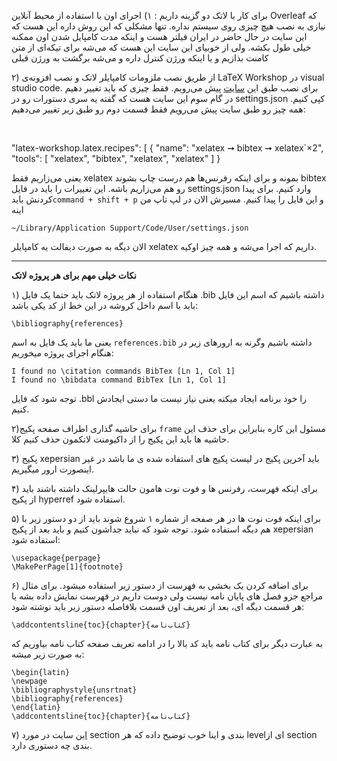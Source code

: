 برای کار با لاتک دو گزینه داریم : ۱) اجرای اون با استفاده از محیط آنلاین Overleaf که نیازی به نصب هیچ چیزی روی سیستم نداره. تنها مشکلی که این روش داره این هست که این سایت در حال حاضر در ایران فیلتر هست و اینکه مدت کامپایل شدن اون ممکنه خیلی طول بکشه. ولی از خوبیای این سایت این هست که می‌شه برای تیکه‌ای از متن کامنت بذازیم و یا اینکه ورژن کنترل داره و می‌شه برگشت به ورژن قبلی


۲) از طریق نصب ملزومات کامپایلر لاتک و نصب افزونه‌ی LaTeX Workshop در visual studio code. برای نصب طبق این [سایت](https://mathjiajia.github.io/vscode-and-latex/#step-2-download--install-visual-studio-code) پیش می‌رویم. فقط چیزی که باید تغییر دهیم در گام سوم این سایت هست که گفته یه سری دستورات رو در settings.json کپی کنیم. همه چیز رو طبق سایت پیش می‌رویم فقط قسمت دوم رو طبق زیر تغییر می‌دهیم:

‍‍

"latex-workshop.latex.recipes": [
{
"name": "xelatex ➞ bibtex ➞ xelatex`×2",
"tools": [
    "xelatex",
    "bibtex",
    "xelatex",
    "xelatex"
    ]
}




یعنی می‌زاریم فقط xelatex بمونه و برای اینکه رفرنس‌ها هم درست چاپ بشوند bibtex رو هم می‌زاریم باشه. این تغییرات را باید در فایل settings.json وارد کنیم. برای پیدا کردنش باید`command + shift + p` و این فایل را پیدا کنیم. مسیرش الان در لپ تاپ من اینه

`~/Library/Application Support/Code/User/settings.json‍‍`

الان دیگه به صورت دیفالت یه کامپایلر xelatex داریم که اجرا می‌شه و همه چیز اوکیه.

---------
**نکات خیلی مهم برای هر پروژه لاتک**

۱) هنگام استفاده از هر پروژه لاتک باید حتما یک فایل .bib داشته باشیم که اسم این فایل باید با اسم داخل کروشه در این خط از کد یکی باشد:
```
\bibliography{references}
```


یعنی ما باید یک فایل به اسم `references.bib` داشته باشیم وگرنه به ارورهای زیر در هنگام اجرای پروژه میخوریم:

```
I found no \citation commands BibTex [Ln 1, Col 1]
I found no \bibdata command BibTex [Ln 1, Col 1]
```

توجه شود که فایل .bbl را خود برنامه ایجاد میکنه یعنی نیاز نیست ما دستی ایجادش کنیم.


۲)برای حاشیه گذاری اطراف صفحه پکیج `frame` مسئول این کاره بنابراین برای حذف این حاشیه ها باید این پکیج را از داکیومنت لاتکمون حذف کنیم کلا.

۳) پکیج xepersian باید آخرین پکیج در لیست پکیج های استفاده شده ی ما باشد در غیر اینصورت ارور میگیریم.

۴) برای اینکه فهرست، رفرنس ها و فوت نوت هامون حالت هایپرلینک داشته باشند باید از پکیج hyperref استفاده شود.

۵) برای اینکه فوت نوت ها در هر صفحه از شماره ۱ شروع شوند باید از دو دستور زیر با هم دیگه استفاده شود. توجه شود که نباید جداشون کنیم و باید بعد از پکیج xepersian استفاده شود:


```
\usepackage{perpage}
\MakePerPage[1]{footnote}
```
۶) برای اضافه کردن یک بخشی به فهرست از دستور زیر استفاده میشود. برای مثال مراجع جزو فصل های پایان نامه نیست ولی دوست داریم در فهرست نمایش داده بشه یا هر قسمت دیگه ای، بعد از تعریف اون قسمت بلافاصله دستور زیر باید نوشته شود:

```
\addcontentsline{toc}{chapter}{کتاب‌نامه}
```
به عبارت دیگر برای کتاب نامه باید کد بالا را در ادامه تعریف صفحه کتاب نامه بیاوریم که به صورت زیر میشه:

```
\begin{latin} 
\newpage
\bibliographystyle{unsrtnat}
\bibliography{references}
\end{latin}
\addcontentsline{toc}{chapter}{کتاب‌نامه}
```

۷) [این](https://www.overleaf.com/learn/latex/Sections_and_chapters) سایت در مورد section بندی و اینا خوب توضیح داده که هر levelای از section بندی چه دستوری دارد.
